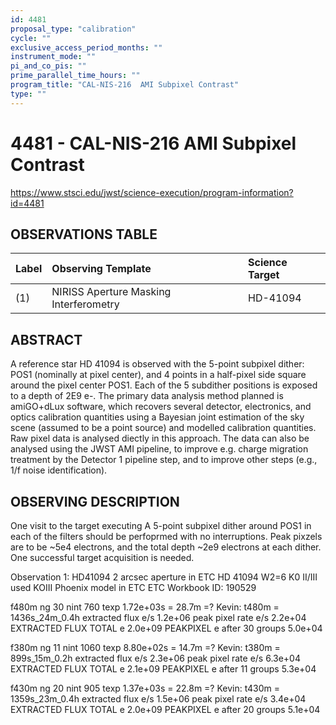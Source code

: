 ```yaml
---
id: 4481
proposal_type: "calibration"
cycle: ""
exclusive_access_period_months: ""
instrument_mode: ""
pi_and_co_pis: ""
prime_parallel_time_hours: ""
program_title: "CAL-NIS-216  AMI Subpixel Contrast"
type: ""
---
```

# 4481 - CAL-NIS-216  AMI Subpixel Contrast
https://www.stsci.edu/jwst/science-execution/program-information?id=4481
## OBSERVATIONS TABLE
| Label | Observing Template | Science Target |
| :---- | :--------------------------------- | :------------- |
| (1)   | NIRISS Aperture Masking Interferometry | HD-41094     |

## ABSTRACT

A reference star HD 41094 is observed with the 5-point subpixel dither: POS1 (nominally at pixel center), and 4 points in a half-pixel side square around the pixel center POS1. Each of the 5 subdither positions is exposed to a depth of 2E9 e-. The primary data analysis method planned is amiGO+dLux software, which recovers several detector, electronics, and optics calibration quantities using a Bayesian joint estimation of the sky scene (assumed to be a point source) and modelled calibration quantities. Raw pixel data is analysed diectly in this approach. The data can also be analysed using the JWST AMI pipeline, to improve e.g. charge migration treatment by the Detector 1 pipeline step, and to improve other steps (e.g., 1/f noise identification).

## OBSERVING DESCRIPTION

One visit to the target executing A 5-point subpixel dither around POS1 in each of the filters should be perfoprmed with no interruptions. Peak pixzels are to be ~5e4 electrons, and the total depth ~2e9 electrons at each dither. One successful target acquisition is needed.

Observation 1: HD41094
2 arcsec aperture in ETC
HD 41094 W2=6 K0 II/III
used KOIII Phoenix model in ETC
ETC Workbook ID: 190529

f480m ng 30 nint 760
texp 1.72e+03s = 28.7m =? Kevin: t480m = 1436s_24m_0.4h
extracted flux e/s 1.2e+06
peak pixel rate e/s 2.2e+04
EXTRACTED FLUX TOTAL e 2.0e+09
PEAKPIXEL e after 30 groups 5.0e+04

f380m ng 11 nint 1060
texp 8.80e+02s = 14.7m =? Kevin: t380m = 899s_15m_0.2h
extracted flux e/s 2.3e+06
peak pixel rate e/s 6.3e+04
EXTRACTED FLUX TOTAL e 2.1e+09
PEAKPIXEL e after 11 groups 5.3e+04

f430m ng 20 nint 905
texp 1.37e+03s = 22.8m =? Kevin: t430m = 1359s_23m_0.4h
extracted flux e/s 1.5e+06
peak pixel rate e/s 3.4e+04
EXTRACTED FLUX TOTAL e 2.0e+09
PEAKPIXEL e after 20 groups 5.1e+04
